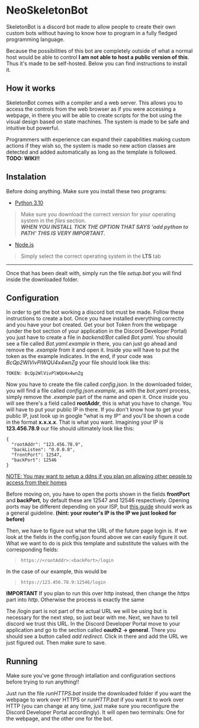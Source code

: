 # NeoSkeletonBot

SkeletonBot is a discord bot made to allow people to create their own custom bots without having to know how to program in a fully fledged programming language. 

Because the possibilities of this bot are completely outside of what a normal host would be able to control **I am not able to host a public version of this**. Thus it's made to be self-hosted. Below you can find instructions to install it.

## How it works

SkeletonBot comes with a compiler and a web server. This allows you to access the controls from the web browser as if you were accessing a webpage, in there you will be able to create scripts for the bot using the visual design based on state machines. The system is made to be safe and intuitive but powerful.

Programmers with experience can expand their capabilities making custom actions if they wish so, the system is made so new action classes are detected and added automatically as long as the template is followed.  
**TODO: WIKI!!**

## Instalation

Before doing anything. Make sure you install these two programs:

 - [Python 3.10](https://www.python.org/downloads/release/python-3104/)  
> Make sure you download the correct version for your operating system in the *files* section.  
> ***WHEN YOU INSTALL TICK THE OPTION THAT SAYS 'add python to PATH' THIS IS VERY IMPORTANT.***


 - [Node.js](https://nodejs.org/en/download/)  
> Simply select the correct operating system in the **LTS** tab  

---

Once that has been dealt with, simply run the file *setup.bat* you will find inside the downloaded folder.

## Configuration

In order to get the bot working a discord bot must be made. Follow these instructions to create a bot.
Once you have installed everything correctly and you have your bot created. Get your bot Token from the webpage (under the bot section of your application in the Discord Developer Portal) you just have to create a file in *backend/Bot* called *Bot.yaml*. You should see a file called *Bot.yaml.example* in there, you can just go ahead and remove the *.example* from it and open it. Inside you will have to put the token as the example indicates. In the end, if your code was *BcQp2WlVivPlWQU4x4wnZg* your file should look like this:

```
TOKEN: BcQp2WlVivPlWQU4x4wnZg
```

Now you have to create the file called *config.json*. In the downloaded folder, you will find a file called *config.json.example*, as with the *bot.yaml* process, simply remove the *.example* part of the name and open it. Once inside you will see there's a field called **rootAddr**, this is what you have to change.
You will have to put your public IP in there. If you don't know how to get your public IP, just look up in google "what is my IP" and you'll be shown a code in the format **x.x.x.x**. That is what you want.
Imagining your IP is **123.456.78.9** our file should ultimately look like this:

```
{
  "rootAddr": "123.456.78.9",
  "backListen": "0.0.0.0",
  "frontPort": 12547,
  "backPort": 12546
}
```

<ins>NOTE: You may want to setup a [ddns](https://www.noip.com) if you plan on allowing other people to access from their homes<ins>

Before moving on, you have to open the ports shown in the fields **frontPort** and **backPort**, by default these are 12547 and 12546 respectively. Opening ports may be different depending on your ISP, but [this guide](https://nordvpn.com/es/blog/open-ports-on-router/) should work as a general guideline. **(hint: your router's IP is the IP we just looked for before)**

Then, we have to figure out what the URL of the future page login is. If we look at the fields in the config.json found above we can easily figure it out.
What we want to do is pick this template and substitute the values with the corresponding fields:

> `https://<rootAddr>:<backPort>/login`

In the case of our example, this would be

> `https://123.456.78.9:12546/login`

**IMPORTANT** If you plan to run this over http instead, then change the *https* part into *http*. Otherwise the process is exactly the same

The /login part is not part of the actual URL we will be using but is necessary for the next step, so just bear with me.
Next, we have to tell discord we trust this URL. In the Discord Developer Portal move to your application and go to the section called **oauth2 -> general**. There you should see a button called *add redirect*. Click in there and add the URL we just figured out. Then make sure to save.

## Running

Make sure you've gone through intallation and configuration sections before trying to run anything!!

Just run the file *runHTTPS.bat* inside the downloaded folder if you want the webpage to work over HTTPS or *runHTTP.bat* if you want it to work over HTTP (you can change at any time, just make sure you reconfigure the Discord Developer Portal accordingly). It will open two terminals: One for the webpage, and the other one for the bot.
